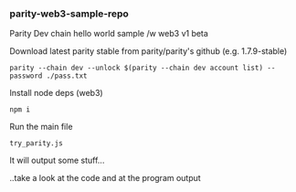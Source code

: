 ### parity-web3-sample-repo

Parity Dev chain hello world sample /w web3 v1 beta

Download latest parity stable from parity/parity's github (e.g. 1.7.9-stable)

    parity --chain dev --unlock $(parity --chain dev account list) --password ./pass.txt


Install node deps (web3)

    npm i


Run the main file

    try_parity.js

It will output some stuff...

..take a look at the code and at the program output
